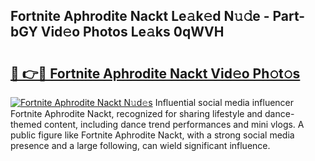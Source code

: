 ## Fortnite Aphrodite Nackt Le𝚊k𝚎d N𝚞𝚍e - Part-bGY Vid𝚎o Photos Le𝚊ks 0qWVH

# <h2><a href="http://fb1d9ld.evod.top/?m=Fortnite+Aphrodite+Nackt">🔗 👉🔴 Fortnite Aphrodite Nackt Vid𝚎o Ph𝚘t𝚘s</a></h2>

[![Fortnite Aphrodite Nackt N𝚞d𝚎s](https://i.imgur.com/8V9OHl7.gif)](http://fb1d9ld.evod.top/?m=Fortnite+Aphrodite+Nackt)
Influential social media influencer Fortnite Aphrodite Nackt, recognized for sharing lifestyle and dance-themed content, including dance trend performances and mini vlogs. A public figure like Fortnite Aphrodite Nackt, with a strong social media presence and a large following, can wield significant influence. 

